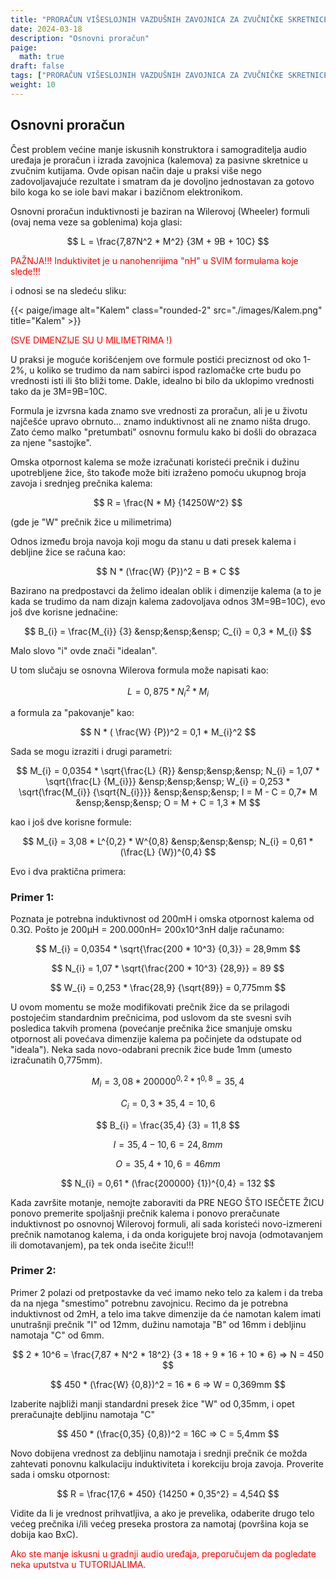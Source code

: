 ```yaml
---
title: "PRORAČUN VIŠESLOJNIH VAZDUŠNIH ZAVOJNICA ZA ZVUČNIČKE SKRETNICE"
date: 2024-03-18
description: "Osnovni proračun"
paige:
  math: true
draft: false
tags: ["PRORAČUN VIŠESLOJNIH VAZDUŠNIH ZAVOJNICA ZA ZVUČNIČKE SKRETNICE"]
weight: 10
---
```

## Osnovni proračun

Čest problem većine manje iskusnih konstruktora i samograditelja audio uređaja je proračun i izrada zavojnica (kalemova) za pasivne skretnice u zvučnim kutijama. Ovde opisan način daje u praksi više nego zadovoljavajuće rezultate i smatram da je dovoljno jednostavan za gotovo bilo koga ko se iole bavi makar i bazičnom elektronikom.

Osnovni proračun induktivnosti je baziran na Wilerovoj (Wheeler) formuli (ovaj nema veze sa goblenima) koja glasi:

$$
 L = \frac{7,87N^2 * M^2} {3M + 9B + 10C}
$$

<p class="text-center" style="color: red;">PAŽNJA!!! Induktivitet je u nanohenrijima "nH" u SVIM formulama koje slede!!!</p>

i odnosi se na sledeću sliku:

<p>{{< paige/image alt="Kalem" class="rounded-2" src="./images/Kalem.png" title="Kalem" >}}</p>

<p class="text-center" style="color: red;">(SVE DIMENZIJE SU U MILIMETRIMA !)</p>

U praksi je moguće korišćenjem ove formule postići preciznost od oko 1-2%, u koliko se trudimo da nam sabirci ispod razlomačke crte budu po vrednosti isti ili što bliži tome. Dakle, idealno bi bilo da uklopimo vrednosti tako da je 3M=9B=10C.

Formula je izvrsna kada znamo sve vrednosti za proračun, ali je u životu najčešće upravo obrnuto... znamo induktivnost ali ne znamo ništa drugo. Zato ćemo malko "pretumbati" osnovnu formulu kako bi došli do obrazaca za njene "sastojke".

Omska otpornost kalema se može izračunati koristeći prečnik i dužinu upotrebljene žice, što takođe može biti izraženo pomoću ukupnog broja zavoja i srednjeg prečnika kalema:

$$
  R = \frac{N * M} {14250W^2}
$$

<p class="text-center">(gde je "W" prečnik žice u milimetrima)</p>

<p class="text-center">Odnos između broja navoja koji mogu da stanu u dati presek kalema i debljine žice se računa kao:</p>

$$
 N * (\frac{W} {P})^2 = B * C
$$

<p class="text-center">Bazirano na predpostavci da želimo idealan oblik i dimenzije kalema (a to je kada se trudimo da nam dizajn kalema zadovoljava odnos 3M=9B=10C), evo još dve korisne jednačine:</p>

$$
 B_{i} = \frac{M_{i}} {3}   &ensp;&ensp;&ensp;   C_{i} = 0,3 * M_{i}
$$

<p class="text-center">Malo slovo "i" ovde znači "idealan".</p>

<p class="text-center">U tom slučaju se osnovna Wilerova formula može napisati kao:</p>

$$
 L = 0,875 * N_{i}^2 * M_{i}
$$

<p class="text-center">a formula za "pakovanje" kao:</p>

$$
 N * ( \frac{W} {P})^2 = 0,1 * M_{i}^2
$$

<p class="text-center">Sada se mogu izraziti i drugi parametri:</p>

$$
 M_{i} = 0,0354 * \sqrt{\frac{L} {R}}   &ensp;&ensp;&ensp;   N_{i} = 1,07 * \sqrt{\frac{L} {M_{i}}}   &ensp;&ensp;&ensp;   W_{i} = 0,253 * \sqrt{\frac{M_{i}} {\sqrt{N_{i}}}}   &ensp;&ensp;&ensp;   I = M - C = 0,7* M   &ensp;&ensp;&ensp;   O =  M + C  = 1,3 * M
$$

<p class="text-center">kao i još dve korisne formule:</p>

$$
 M_{i} = 3,08 * L^{0,2} * W^{0,8}   &ensp;&ensp;&ensp;   N_{i} = 0,61 * (\frac{L} {W})^{0,4}
$$

<p class="text-center">Evo i dva praktična primera:</p>

### Primer 1:
Poznata je potrebna induktivnost od 200mH i omska otpornost kalema od 0.3Ω.
Pošto je 200µH = 200.000nH= 200x10^3nH dalje računamo:

$$
 M_{i} = 0,0354 * \sqrt{\frac{200 * 10^3} {0,3}} = 28,9mm
$$

$$
 N_{i} = 1,07 * \sqrt{\frac{200 * 10^3} {28,9}} = 89
$$

$$
 W_{i} = 0,253 * \frac{28,9} {\sqrt{89}} = 0,775mm
$$

<p class="text-center">U ovom momentu se može modifikovati prečnik žice da se prilagodi postojećim standardnim prečnicima, pod uslovom da ste svesni svih posledica takvih promena (povećanje prečnika žice smanjuje omsku otpornost ali povećava dimenzije kalema pa počinjete da odstupate od "ideala"). Neka sada novo-odabrani precnik žice bude 1mm (umesto izračunatih 0,775mm).</p>

$$
 M_{i} = 3,08 * 200000^{0,2} * 1^{0,8} = 35,4 
$$

$$
 C_{i} = 0,3 * 35,4 = 10,6
$$

$$
 B_{i} = \frac{35,4} {3} = 11,8
$$

$$
 I = 35,4 - 10,6 = 24,8mm
$$

$$
 O = 35,4 + 10,6 = 46mm
$$

$$
 N_{i} = 0,61 * (\frac{200000} {1})^{0,4} = 132
$$

Kada završite motanje, nemojte zaboraviti da PRE NEGO ŠTO ISEČETE ŽICU ponovo premerite spoljašnji prečnik kalema i ponovo preračunate induktivnost po osnovnoj Wilerovoj formuli, ali sada koristeći novo-izmereni prečnik namotanog kalema, i da onda korigujete broj navoja (odmotavanjem ili domotavanjem), pa tek onda isečite žicu!!!

### Primer 2:
Primer 2 polazi od pretpostavke da već imamo neko telo za kalem i da treba da na njega "smestimo" potrebnu zavojnicu. Recimo da je potrebna induktivnost od 2mH, a telo ima takve dimenzije da će namotan kalem imati unutrašnji prečnik "I" od 12mm, dužinu namotaja "B" od 16mm i debljinu namotaja "C" od 6mm.

$$
 2 * 10^6 = \frac{7,87 * N^2 * 18^2} {3 * 18 + 9 * 16 + 10 * 6} => N = 450
$$

$$
 450 * (\frac{W} {0,8})^2 = 16 * 6 => W = 0,369mm
$$

<p class="text-center">Izaberite najbliži manji standardni presek žice "W" od 0,35mm, i opet preračunajte debljinu namotaja "C"</p>

$$
 450 * (\frac{0,35} {0,8})^2 = 16C => C = 5,4mm
$$

<p class="text-center">Novo dobijena vrednost za debljinu namotaja i srednji prečnik će možda zahtevati ponovnu kalkulaciju induktiviteta i korekciju broja zavoja. Proverite sada i omsku otpornost:
</p>

$$
 R = \frac{17,6 * 450} {14250 * 0,35^2} = 4,54Ω
$$

<p class="text-center">Vidite da li je vrednost prihvatljiva, a ako je prevelika, odaberite drugo telo većeg prečnika i/ili većeg preseka prostora za namotaj (površina koja se dobija kao BxC).</p>

<p style="color: red;" class="text-center">Ako ste manje iskusni u gradnji audio uređaja, preporučujem da pogledate neka uputstva u TUTORIJALIMA.</p>
